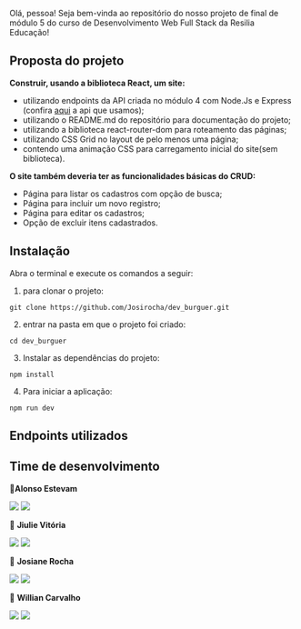 Olá, pessoa! Seja bem-vinda ao repositório do nosso projeto de final de módulo 5 do curso de Desenvolvimento Web Full Stack da Resilia Educação!

## Proposta do projeto
**Construir, usando a biblioteca React, um site:**
* utilizando endpoints da API criada no módulo 4 com Node.Js e Express (confira [aqui](https://api-dev-burguer.herokuapp.com/produtos) a api que usamos);
* utilizando o README.md do repositório para documentação do projeto;
* utilizando a biblioteca react-router-dom para roteamento das páginas;
* utilizando CSS Grid no layout de pelo menos uma página;
* contendo uma animação CSS para carregamento inicial do site(sem biblioteca).

**O site também deveria ter as funcionalidades básicas do CRUD:**
* Página para listar os cadastros com opção de busca;
* Página para incluir um novo registro;
* Página para editar os cadastros;
* Opção de excluir itens cadastrados.

 ## Instalação
Abra o terminal e  execute os comandos a seguir:

1. para clonar o projeto:
```
git clone https://github.com/Josirocha/dev_burguer.git
```
2. entrar na pasta em que o projeto foi criado:
```
cd dev_burguer
```
3. Instalar as dependências do projeto:
```
npm install
```
4. Para iniciar a aplicação:
```
npm run dev
```
## Endpoints utilizados


## Time de desenvolvimento
🌮**Alonso Estevam**
<p align="left"> <a href="https://github.com/alonso-estevam" target="_blank" rel="noreferrer"><img src="https://img.shields.io/badge/github-%23121011.svg?style=for-the-badge&logo=github&logoColor=white"/></a> <a href="https://www.linkedin.com/in/alonso-estevam" target="_blank" rel="noreferrer"><img src="https://img.shields.io/badge/linkedin-%230077B5.svg?style=for-the-badge&logo=linkedin&logoColor=white"/></a>

🍟 **Jiulie Vitória**
<p align="left"> <a href="https://github.com/JiulieVitoria" target="_blank" rel="noreferrer"><img src="https://img.shields.io/badge/github-%23121011.svg?style=for-the-badge&logo=github&logoColor=white"/></a> <a href="https://www.linkedin.com/in/jiulie-vitoria/" target="_blank" rel="noreferrer"><img src="https://img.shields.io/badge/linkedin-%230077B5.svg?style=for-the-badge&logo=linkedin&logoColor=white"/></a>

🥪 **Josiane Rocha**
<p align="left"> <a href="https://github.com/Josirocha" target="_blank" rel="noreferrer"><img src="https://img.shields.io/badge/github-%23121011.svg?style=for-the-badge&logo=github&logoColor=white"/></a> <a href="https://www.linkedin.com/in/josiane-r-s-lima-santos-10202971/" target="_blank" rel="noreferrer"><img src="https://img.shields.io/badge/linkedin-%230077B5.svg?style=for-the-badge&logo=linkedin&logoColor=white"/></a>


🍔 **Willian Carvalho**
<p align="left"> <a href="https://github.com/willcrvlh" target="_blank" rel="noreferrer"><img src="https://img.shields.io/badge/github-%23121011.svg?style=for-the-badge&logo=github&logoColor=white"/></a> <a href="https://www.linkedin.com/in/willcrvlh" target="_blank" rel="noreferrer"><img src="https://img.shields.io/badge/linkedin-%230077B5.svg?style=for-the-badge&logo=linkedin&logoColor=white"/></a>
